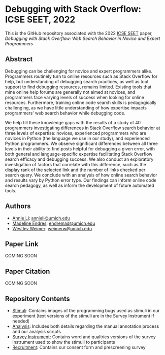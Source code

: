 # Debugging with Stack Overflow: ICSE SEET, 2022

This is the GitHub repository associated with the 2022 [ICSE SEET](https://conf.researchr.org/track/icse-2022/icse-2022-seet#event-overview) paper, _Debugging with Stack Overflow: Web Search Behavior in Novice and Expert Programmers_

## Abstract

Debugging can be challenging for novice and expert programmers alike. Programmers routinely turn to online resources such as Stack Overflow for help, but understanding of debugging search practices, as well as tool support to find debugging resources, remains limited. Existing tools that mine online help forums are generally not aimed at novices, and programmers face varying levels of success when looking for online resources. Furthermore, training online code search skills is pedagogically challenging, as we have little understanding of how expertise impacts programmers' web search behavior while debugging code.

We help fill these knowledge gaps with the results of a study of 40 programmers investigating differences in Stack Overflow search behavior at three levels of expertise: novices, experienced programmers who are novices in Python (the language we use in our study), and experienced Python programmers. We observe significant differences between all three levels in their ability to find posts helpful for debugging a given error, with both general and language-specific expertise facilitating Stack Overflow search efficacy and debugging success. We also conduct an exploratory investigation of factors that correlate with this difference, such as the display rank of the selected link and the number of links checked per search query. We conclude with an analysis of how online search behavior and results vary by Python error type. Our findings can inform online code search pedagogy, as well as inform the development of future automated tools.

## Authors

* [Annie Li](https://www.linkedin.com/in/annieli21/): <annieli@umich.edu>
* [Madeline Endres](http://www-personal.umich.edu/~endremad/): <endremad@umich.edu>
* [Westley Weimer](https://web.eecs.umich.edu/~weimerw/): <weimerw@umich.edu>

## Paper Link

COMING SOON

## Paper Citation

COMING SOON

## Repository Contents

* [Stimuli](https://github.com/CelloCorgi/StackOverflow_ICSE_SEET_2022/tree/main/Stimuli): Contains images of the programming bugs used as stimuli in our experiment (text versions of the stimuli are in the Survey Instrument if needed)
* [Analysis](https://github.com/CelloCorgi/StackOverflow_ICSE_SEET_2022/tree/main/Analysis): Includes both details regarding the manual annotation process and our analysis scripts
* [Survey Instrument](https://github.com/CelloCorgi/StackOverflow_ICSE_SEET_2022/tree/main/SurveyInstrument): Contains word and qualtrics versions of the survey instrument used to show the stimuli to participants
* [Recruitment](https://github.com/CelloCorgi/StackOverflow_ICSE_SEET_2022/tree/main/Recruitment): Contains our consent form and prescreening survey

